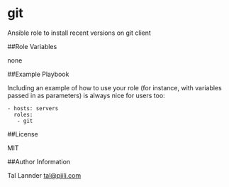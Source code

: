# git

Ansible role to install recent versions on git client


##Role Variables

none



##Example Playbook

Including an example of how to use your role (for instance, with variables passed in as parameters) is always nice for users too:

```
- hosts: servers
  roles:
   - git
```


##License

MIT


##Author Information

Tal Lannder
tal@pjili.com
